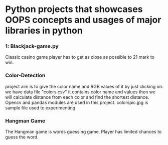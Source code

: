 # Python projects that showcases OOPS concepts and usages of major libraries in python

<h3>1: Blackjack-game.py</h3>
Classic casino game player has to get as close as possible to 21 mark to win.

<h3>Color-Detection</h3>
project aim is to give the color name and RGB values of it by just clicking on.
we have data file "colors.csv" it contains color name and values then we will calculate distance from each color and
find the shortest distance.
Opencv and pandas modules are used in this project.
colorspic.jpg is sample file used to experimenting

<h3>Hangman Game</h3>
The Hangman game is words guessing game. Player has limited chances to guess the word.

